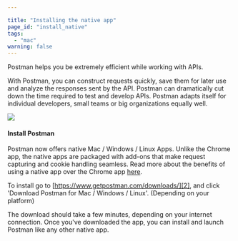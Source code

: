 ```yaml
---

title: "Installing the native app"
page_id: "install_native"
tags: 
  - "mac"
warning: false
---
```


Postman helps you be extremely efficient while working with APIs.

With Postman, you can construct requests quickly, save them for later use and analyze the responses sent by the API. Postman can dramatically cut down the time required to test and develop APIs. Postman adapts itself for individual developers, small teams or big organizations equally well.

[![](https://www.getpostman.com/img/v1/docs/thumbs/1.png)][0]

#### Install Postman

Postman now offers native Mac / Windows / Linux Apps. Unlike the Chrome app, the native apps are packaged with add-ons that make request capturing and cookie handling seamless. Read more about the benefits of using a native app over the Chrome app [here][1].

To install go to [https://www.getpostman.com/downloads/][2], and click 'Download Postman for Mac / Windows / Linux'. (Depending on your platform)

The download should take a few minutes, depending on your internet connection. Once you've downloaded the app, you can install and launch Postman like any other native app.

[0]: https://www.getpostman.com/img/v1/docs/source/1.png
[1]: https://www.getpostman.com/docs/why_native
[2]: https://www.getpostman.com/downloads/
